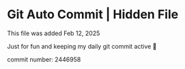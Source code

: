 # Git Auto Commit | Hidden File

This file was added Feb 12, 2025

Just for fun and keeping my daily git commit active 🤪

commit number: 2446958

